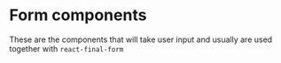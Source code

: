 # Form components

These are the components that will take user input and usually are used together with `react-final-form`
